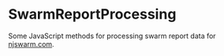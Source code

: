SwarmReportProcessing
==========================

Some JavaScript methods for processing swarm report data for [njswarm.com](http://www.njswarm.com).
